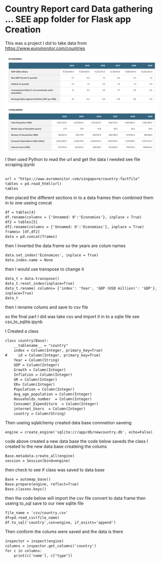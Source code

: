
 # Country Report card Data gathering ... SEE app folder for Flask app Creation 

This was a project I did to take data from https://www.euromonitor.com/countries 

![Alt text](https://github.com/jurioste4/myprojects/blob/master/web_app/pics/euro.png)


I then used Python to read the url and get the data I needed see file scraping.ipynb 
```
  
url = "https://www.euromonitor.com/singapore/country-factfile"
tables = pd.read_html(url)
tables

```

then placed the different sections in to a data frames then combined them in to one useing concat
```
df = tables[4]
df.rename(columns = {'Unnamed: 0':'Economies'}, inplace = True) 
df2 = tables[5]
df2.rename(columns = {'Unnamed: 0':'Economies'}, inplace = True) 
frames= [df,df2]
data = pd.concat(frames)
```
then I inverted the data frame so the years are colum names 
```
data.set_index('Economies', inplace = True)
data.index.name = None
```
then I would use transpose to change it 
```
data_t = data.transpose()
data_t.reset_index(inplace=True)
data_t.rename( columns= {'index': 'Year', 'GDP (USD million)': 'GDP'}, inplace=True)
data_t
```
then I rename colums and save to csv file

so the final part I did was take csv and import it in to a sqlie file see csv_to_sqlite.ipynb

I Created a class 
```
class country(Base):
    __tablename__ = "country"
    index = Column(Integer, primary_key=True)
#     id = Column(Integer, primary_key=True)
    Year = Column(String)
    GDP = Column(Integer)
    Growth = Column(Integer)
    Inflation = Column(Integer)
    UR = Column(Integer)
    ER= Column(Integer)
    Population = Column(Integer)
    Avg_age_population = Column(Integer)
    Households_number  = Column(Integer)
    Consumer_Expenditure  = Column(Integer)
    internet_Users  = Column(Integer)
    country = Column(String)
```
Then useing sqlalchemy created data base connnetion saveing 
```
engine = create_engine('sqlite:///app/db/newcountry.db', echo=False)
```
code above created a new data base the code below saveds the class I created to the new data base createing the colums 
```
Base.metadata.create_all(engine)
session = Session(bind=engine)
```
then check to see if class was saved to data base
```
Base = automap_base()
Base.prepare(engine, reflect=True)
Base.classes.keys()
```
then the code below will import the csv file convert to data frame then useing to_sql save to our new sqlite file 

```
file_name = 'csv/country.csv'
df=pd.read_csv(file_name)
df.to_sql('country',con=engine, if_exists='append')
```
Then conform the colums were saved and the data is there 
```
inspector = inspect(engine)
columns = inspector.get_columns('country')
for c in columns:
    print(c['name'], c["type"])
